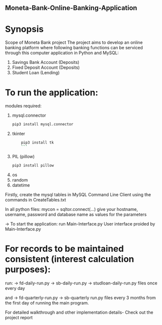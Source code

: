 ## Moneta-Bank-Online-Banking-Application

# Synopsis
Scope of Moneta Bank project
The project aims to develop an online banking platform where following banking functions can be serviced through this computer application in Python and MySQL:
1.	Savings Bank Account (Deposits)
2.	Fixed Deposit Account (Deposits)
3.	Student Loan (Lending)



# To run the application: 
modules required:
1. mysql.connector
   	```bash
	pip3 install mysql.connector
	```
3. tkinter
   	```bash
    	pip3 install tk
    	```
4. PIL (pillow)
	```bash
 	pip3 install pillow
 	```
5. os
6. random
7. datetime

Firstly, create the mysql tables in MySQL Command Line Client using the commands in CreateTables.txt

In all python files:
mycon = sqltor.connect(...)
give your hostname, username, password and database name as values for the parameters

-> To start the application: run Main-Interface.py
   User interface proided by Main-Interface.py

# For records to be maintained consistent (interest calculation purposes):
   run:
	-> fd-daily-run.py
	-> sb-daily-run.py
	-> studloan-daily-run.py 
   files once every day 

   and
	-> fd-quarterly-run.py
 	-> sb-quarterly run.py 
   files every 3 months from the first day of running the main program.


For detailed walkthrough and other implementation details- Check out the project report

